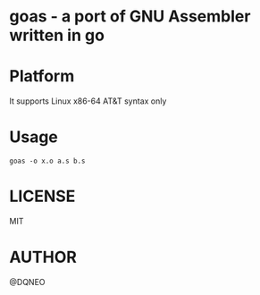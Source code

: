 # goas - a port of GNU Assembler written in go

# Platform
It supports Linux x86-64 AT&T syntax only

# Usage
```
goas -o x.o a.s b.s
```

# LICENSE

MIT

# AUTHOR

@DQNEO

